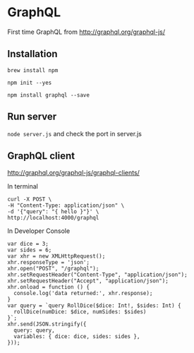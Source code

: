 # GraphQL
First time GraphQL from http://graphql.org/graphql-js/

## Installation
`brew install npm`

`npm init --yes`

`npm install graphql --save`

## Run server
`node server.js`
and check the port in server.js

## GraphQL client
http://graphql.org/graphql-js/graphql-clients/

In terminal
```
curl -X POST \
-H "Content-Type: application/json" \
-d '{"query": "{ hello }"}' \
http://localhost:4000/graphql
```

In Developer Console
```
var dice = 3;
var sides = 6;
var xhr = new XMLHttpRequest();
xhr.responseType = 'json';
xhr.open("POST", "/graphql");
xhr.setRequestHeader("Content-Type", "application/json");
xhr.setRequestHeader("Accept", "application/json");
xhr.onload = function () {
  console.log('data returned:', xhr.response);
}
var query = `query RollDice($dice: Int!, $sides: Int) {
  rollDice(numDice: $dice, numSides: $sides)
}`;
xhr.send(JSON.stringify({
  query: query,
  variables: { dice: dice, sides: sides },
}));
```

